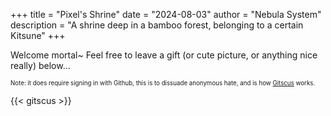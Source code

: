 +++
title = "Pixel's Shrine"
date = "2024-08-03"
author = "Nebula System"
description = "A shrine deep in a bamboo forest, belonging to a certain Kitsune"
+++

Welcome mortal~
Feel free to leave a gift (or cute picture, or anything nice really) below...

<sup><sub>Note: it does require signing in with Github, this is to dissuade anonymous hate, and is how [Gitscus](https://giscus.app/) works.</sup></sub>

{{< gitscus >}}